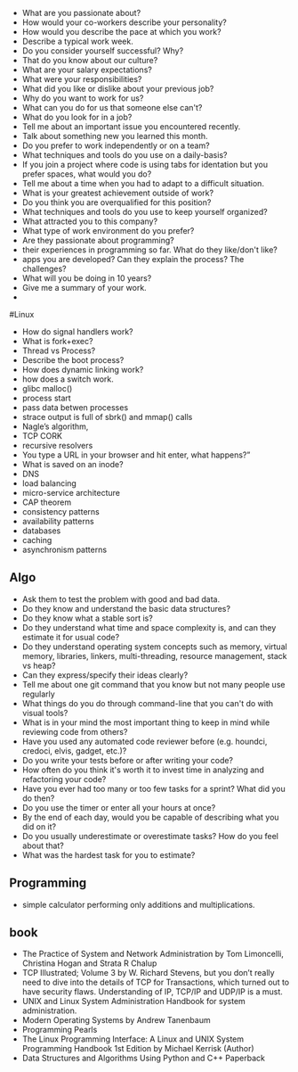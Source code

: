 * What are you passionate about?
* How would your co-workers describe your personality?
* How would you describe the pace at which you work?
* Describe a typical work week.
* Do you consider yourself successful? Why?
* That do you know about our culture?
* What are your salary expectations?
* What were your responsibilities?
* What did you like or dislike about your previous job?
* Why do you want to work for us?
* What can you do for us that someone else can't?
* What do you look for in a job?
* Tell me about an important issue you encountered recently.
* Talk about something new you learned this month.
* Do you prefer to work independently or on a team?
* What techniques and tools do you use on a daily-basis?
* If you join a project where code is using tabs for identation but you prefer spaces, what would you do?
* Tell me about a time when you had to adapt to a difficult situation.
* What is your greatest achievement outside of work?
* Do you think you are overqualified for this position?
* What techniques and tools do you use to keep yourself organized?
* What attracted you to this company?
* What type of work environment do you prefer?
* Are they passionate about programming?
* their experiences in programming so far. What do they like/don't like?
* apps you are developed? Can they explain the process? The challenges?
* What will you be doing in 10 years?
* Give me a summary of your work.
* 


#Linux
* How do signal handlers work?
* What is fork+exec?
* Thread vs Process?
* Describe the boot process?
* How does dynamic linking work?
*  how does a switch work.
* glibc malloc()
* process start 
* pass data betwen processes
* strace output is full of sbrk() and mmap() calls
* Nagle’s algorithm,
* TCP CORK
* recursive resolvers
* You type a URL in your browser and hit enter, what happens?”
* What is saved on an inode?
* DNS
* load balancing
* micro-service architecture
* CAP theorem
* consistency patterns
* availability patterns
* databases
* caching
* asynchronism patterns




## Algo
* Ask them to test the problem with good and bad data.
* Do they know and understand the basic data structures?
* Do they know what a stable sort is?
* Do they understand what time and space complexity is, and can they estimate it for usual code?
* Do they understand operating system concepts such as memory, virtual memory, libraries, linkers, multi-threading, resource management, stack vs heap?
* Can they express/specify their ideas clearly?
* Tell me about one git command that you know but not many people use regularly
* What things do you do through command-line that you can't do with visual tools?
* What is in your mind the most important thing to keep in mind while reviewing code from others?
* Have you used any automated code reviewer before (e.g. houndci, credoci, elvis, gadget, etc.)?
* Do you write your tests before or after writing your code?
* How often do you think it's worth it to invest time in analyzing and refactoring your code?
* Have you ever had too many or too few tasks for a sprint? What did you do then?
* Do you use the timer or enter all your hours at once?
* By the end of each day, would you be capable of describing what you did on it?
* Do you usually underestimate or overestimate tasks? How do you feel about that?
* What was the hardest task for you to estimate?


## Programming

* simple calculator performing only additions and multiplications.




## book
* The Practice of System and Network Administration by Tom Limoncelli, Christina Hogan and Strata R Chalup
* TCP Illustrated; Volume 3 by W. Richard Stevens, but you don’t really need to dive into the details of TCP for Transactions, which turned out to have security flaws. Understanding of IP, TCP/IP and UDP/IP is a must.
* UNIX and Linux System Administration Handbook for system administration.
* Modern Operating Systems by Andrew Tanenbaum
*  Programming Pearls
* The Linux Programming Interface: A Linux and UNIX System Programming Handbook 1st Edition
by Michael Kerrisk  (Author)
* Data Structures and Algorithms Using Python and C++ Paperback 

